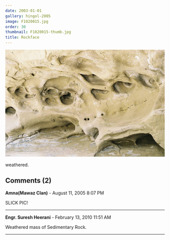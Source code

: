 ```yaml
---
date: 2003-01-01
gallery: hingol-2005
image: F1020015.jpg
order: 30
thumbnail: F1020015-thumb.jpg
title: Rockface
---
```


![Rockface](./F1020015.jpg)

weathered.

<div id="comments">

## Comments (2)

**Amna(Mawaz Clan)** - August 11, 2005  8:07 PM

SLICK PIC!

---

**Engr. Suresh Heerani** - February 13, 2010 11:51 AM

Weathered mass of Sedimentary Rock.

---

</div>